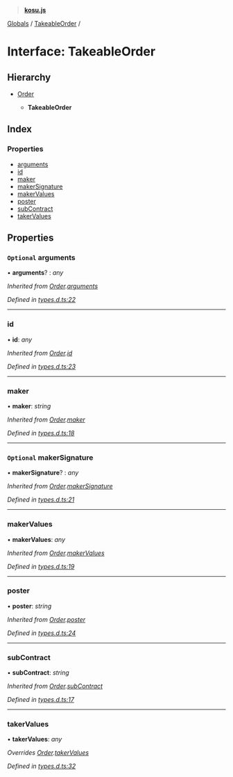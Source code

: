 > **[kosu.js](../README.md)**

[Globals](../globals.md) / [TakeableOrder](takeableorder.md) /

# Interface: TakeableOrder

## Hierarchy

-   [Order](order.md)

    -   **TakeableOrder**

## Index

### Properties

-   [arguments](takeableorder.md#optional-arguments)
-   [id](takeableorder.md#id)
-   [maker](takeableorder.md#maker)
-   [makerSignature](takeableorder.md#optional-makersignature)
-   [makerValues](takeableorder.md#makervalues)
-   [poster](takeableorder.md#poster)
-   [subContract](takeableorder.md#subcontract)
-   [takerValues](takeableorder.md#takervalues)

## Properties

### `Optional` arguments

• **arguments**? : _any_

_Inherited from [Order](order.md).[arguments](order.md#optional-arguments)_

_Defined in [types.d.ts:22](https://github.com/ParadigmFoundation/kosu-monorepo/blob/4048650/packages/kosu.js/src/types.d.ts#L22)_

---

### id

• **id**: _any_

_Inherited from [Order](order.md).[id](order.md#id)_

_Defined in [types.d.ts:23](https://github.com/ParadigmFoundation/kosu-monorepo/blob/4048650/packages/kosu.js/src/types.d.ts#L23)_

---

### maker

• **maker**: _string_

_Inherited from [Order](order.md).[maker](order.md#maker)_

_Defined in [types.d.ts:18](https://github.com/ParadigmFoundation/kosu-monorepo/blob/4048650/packages/kosu.js/src/types.d.ts#L18)_

---

### `Optional` makerSignature

• **makerSignature**? : _any_

_Inherited from [Order](order.md).[makerSignature](order.md#optional-makersignature)_

_Defined in [types.d.ts:21](https://github.com/ParadigmFoundation/kosu-monorepo/blob/4048650/packages/kosu.js/src/types.d.ts#L21)_

---

### makerValues

• **makerValues**: _any_

_Inherited from [Order](order.md).[makerValues](order.md#makervalues)_

_Defined in [types.d.ts:19](https://github.com/ParadigmFoundation/kosu-monorepo/blob/4048650/packages/kosu.js/src/types.d.ts#L19)_

---

### poster

• **poster**: _string_

_Inherited from [Order](order.md).[poster](order.md#poster)_

_Defined in [types.d.ts:24](https://github.com/ParadigmFoundation/kosu-monorepo/blob/4048650/packages/kosu.js/src/types.d.ts#L24)_

---

### subContract

• **subContract**: _string_

_Inherited from [Order](order.md).[subContract](order.md#subcontract)_

_Defined in [types.d.ts:17](https://github.com/ParadigmFoundation/kosu-monorepo/blob/4048650/packages/kosu.js/src/types.d.ts#L17)_

---

### takerValues

• **takerValues**: _any_

_Overrides [Order](order.md).[takerValues](order.md#optional-takervalues)_

_Defined in [types.d.ts:32](https://github.com/ParadigmFoundation/kosu-monorepo/blob/4048650/packages/kosu.js/src/types.d.ts#L32)_
